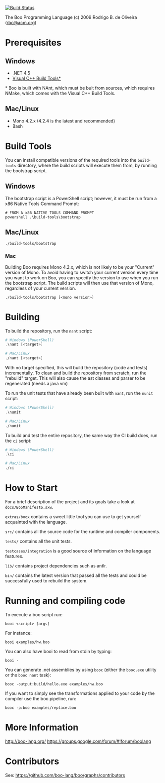 [![Build Status](https://travis-ci.org/boo-lang/boo.png?branch=master)](https://travis-ci.org/boo-lang/boo)

The Boo Programming Language (c) 2009 Rodrigo B. de Oliveira (rbo@acm.org)

Prerequisites
=============

## Windows

- .NET 4.5
- [Visual C++ Build Tools*](http://landinghub.visualstudio.com/visual-cpp-build-tools)

\* Boo is built with NAnt, which must be buit from sources, which requires NMake, which comes with the Visual C++ Build Tools.

## Mac/Linux

- Mono 4.2.x (4.2.4 is the latest and recommended)
- Bash

Build Tools
==============

You can install compatible versions of the required tools into the ```build-tools``` directory, where the build scripts will execute them from, by running the bootstrap script.

## Windows
The bootstrap script is a PowerShell script; however, it must be run from a x86 Native Tools Command Prompt:
```
# FROM A x86 NATIVE TOOLS COMMAND PROMPT
powershell .\build-tools\bootstrap
```

## Mac/Linux

```
./build-tools/bootstrap
```

### Mac

Building Boo requires Mono 4.2.x, which is not likely to be your "Current" version of Mono. To avoid having to switch your current version every time you want to work on Boo, you can specify the version to use when you run the bootstrap script. The build scripts will then use that version of Mono, regardless of your current version.

```
./build-tools/bootstrap [<mono version>]
```

Building
========

To build the repository, run the ```nant``` script:

```PowerShell
# Windows (PowerShell)
.\nant [<target>]
```

```sh
# Mac/Linux
./nant [<target>]
```

With no target specified, this will build the repository (code and tests) incrementally. To clean and build the repository from scratch, run the "rebuild" target. This will also cause the ast classes and parser
to be regenerated (needs a java vm)

To run the unit tests that have already been built with ```nant```, run the ```nunit``` script:

```PowerShell
# Windows (PowerShell)
.\nunit
```

```sh
# Mac/Linux
./nunit
```

To build and test the entire repository, the same way the CI build does, run the ```ci``` script:

```PowerShell
# Windows (PowerShell)
.\ci
```

```sh
# Mac/Linux
./ci
```

How to Start
============

For a brief description of the project and its goals
take a look at `docs/BooManifesto.sxw`.

`extras/boox` contains a sweet little tool you can use
to get yourself acquainted with the language.

`src/` contains all the source code for the runtime and
compiler components.

`tests/` contains all the unit tests.

`testcases/integration` is a good source of information
on the language features.

`lib/` contains project dependencies such as antlr.

`bin/` contains the latest version that passed all the tests
and could be successfully used to rebuild the system.

Running and compiling code
==========================

To execute a boo script run:

	booi <script> [args]
	
For instance:

	booi examples/hw.boo	
	
You can also have booi to read from stdin by typing:

	booi -
	
You can generate .net assemblies by using `booc` (either
the `booc.exe` utility or the `booc nant` task):

	booc -output:build/hello.exe examples/hw.boo	
	
If you want to simply see the transformations applied to
your code by the compiler use the boo pipeline, run:

	booc -p:boo examples/replace.boo	
	
More Information
================

http://boo-lang.org/
https://groups.google.com/forum/#!forum/boolang

Contributors
============

See: https://github.com/boo-lang/boo/graphs/contributors


